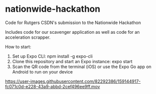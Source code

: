 # nationwide-hackathon

Code for Rutgers CSDN's submission to the Nationwide Hackathon

Includes code for our scavenger application as well as code for an acceleration scrapper.

How to start:
1. Set up Expo CLI: npm install -g expo-cli
2. Clone this repository and start an Expo instance: expo start
3. Scan the QR code from the terminal (iOS) or use the Expo Go app on Android to run on your device

https://user-images.githubusercontent.com/82292386/159144917-fc071c0d-e228-43a9-abbd-2cef496ee9ff.mov

